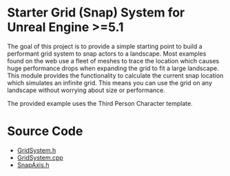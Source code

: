 # Starter Grid (Snap) System for Unreal Engine >=5.1

The goal of this project is to provide a simple starting point to build a performant grid system to snap actors to a landscape. Most examples found on the web use a fleet of meshes to trace the location which causes huge performance drops when expanding the grid to fit a large landscape.
This module provides the functionality to calculate the current snap location which simulates an infinite grid. This means you can use the grid on any landscape without worrying about size or performance.

The provided example uses the Third Person Character template.

# Source Code

- [GridSystem.h](Source\GridSystemExample\GridSystem\GridSystem.h)
- [GridSystem.cpp](Source\GridSystemExample\GridSystem\GridSystem.cpp)
- [SnapAxis.h](Source\GridSystemExample\GridSystem\SnapAxis.h)
